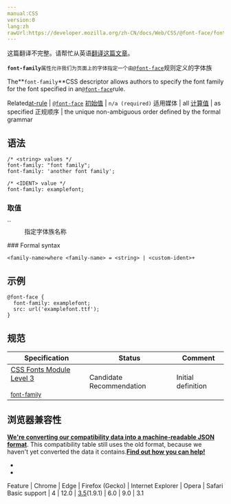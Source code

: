 ```yaml
---
manual:CSS
version:0
lang:zh
rawUrl:https://developer.mozilla.org/zh-CN/docs/Web/CSS/@font-face/font-family
---
```




这篇翻译不完整。请帮忙从英语[翻译这篇文章](%30095 "")。




**`font-family`**`属性允许我们为页面上的字体指定一个由`[`@font-face`](%27942 "这是一个叫做@font-face 的CSS @规则 ，它允许网页开发者为其网页指定在线字体。 通过这种作者自备字体的方式，@font-face 可以消除对用户电脑字体的依赖。 @font-face 不仅可以放在在CSS的最顶层, 也可以放在 @规则 的 条件规则组 中。")规则定义的字体族


The**`font-family`**CSS descriptor allows authors to specify the font family for the font specified in an[`@font-face`](%27942 "这是一个叫做@font-face 的CSS @规则 ，它允许网页开发者为其网页指定在线字体。 通过这种作者自备字体的方式，@font-face 可以消除对用户电脑字体的依赖。 @font-face 不仅可以放在在CSS的最顶层, 也可以放在 @规则 的 条件规则组 中。")rule.


Related[at-rule](%4443 "") | [`@font-face`](%27942 "这是一个叫做@font-face 的CSS @规则 ，它允许网页开发者为其网页指定在线字体。 通过这种作者自备字体的方式，@font-face 可以消除对用户电脑字体的依赖。 @font-face 不仅可以放在在CSS的最顶层, 也可以放在 @规则 的 条件规则组 中。") 
[初始值](%28302 "") | `n/a (required)` 
适用媒体 | all 
[计算值](%28304 "") | as specified 
正规顺序 | the unique non-ambiguous order defined by the formal grammar 


## 语法<a name="语法"></a>

```
/* <string> values */
font-family: "font family";
font-family: 'another font family';

/* <IDENT> value */
font-family: examplefont;
```

### 取值<a name="取值"></a>
<dl><dt id=''>`<family-name>`</dt><dd>指定字体族名称</dd></dl>
### Formal syntax<a name="Formal_syntax"></a>

```
<family-name>where <family-name> = <string> | <custom-ident>+
```

## 示例<a name="示例"></a>

```
@font-face {
  font-family: examplefont;
  src: url('examplefont.ttf');
}
```

## 规范<a name="规范"></a>

Specification | Status | Comment 
 ---  |  ---  |  ---  | 
[CSS Fonts Module Level 3<br></br><small>font-family</small>](%30096 "") | Candidate Recommendation | Initial definition 


## 浏览器兼容性<a name="浏览器兼容性"></a>


**[We&#39;re converting our compatibility data into a machine-readable JSON format](%3344 "")**. This compatibility table still uses the old format, because we haven&#39;t yet converted the data it contains.**[Find out how you can help!](%3392 "")**


* 
* 

Feature | Chrome | Edge | Firefox (Gecko) | Internet Explorer | Opera | Safari 
Basic support | 4 | 12.0 | [3.5](%3393 "Released on 2009-06-30.")(1.9.1) | 6.0 | 9.0 | 3.1 






